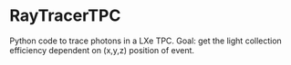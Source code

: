# RayTracerTPC
Python code to trace photons in a LXe TPC. Goal: get the light collection efficiency dependent on (x,y,z) position of event.
